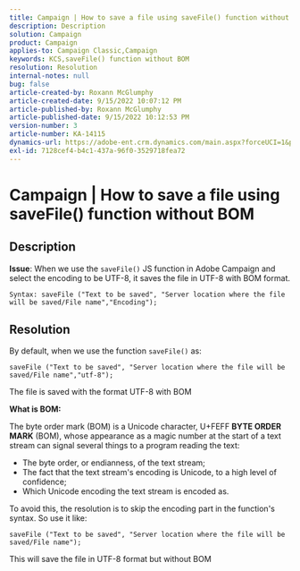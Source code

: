 ```yaml
---
title: Campaign | How to save a file using saveFile() function without BOM
description: Description
solution: Campaign
product: Campaign
applies-to: Campaign Classic,Campaign
keywords: KCS,saveFile() function without BOM
resolution: Resolution
internal-notes: null
bug: false
article-created-by: Roxann McGlumphy
article-created-date: 9/15/2022 10:07:12 PM
article-published-by: Roxann McGlumphy
article-published-date: 9/15/2022 10:12:53 PM
version-number: 3
article-number: KA-14115
dynamics-url: https://adobe-ent.crm.dynamics.com/main.aspx?forceUCI=1&pagetype=entityrecord&etn=knowledgearticle&id=5605e9bc-4235-ed11-9db1-00224808679b
exl-id: 7128cef4-b4c1-437a-96f0-3529718fea72
---
```

# Campaign | How to save a file using saveFile() function without BOM

## Description


<b>Issue</b>: When we use the `saveFile()` JS function in Adobe Campaign and select the encoding to be UTF-8, it saves the file in UTF-8 with BOM format.


```
Syntax: saveFile ("Text to be saved", "Server location where the file will be saved/File name","Encoding");
```



## Resolution


By default, when we use the function `saveFile()` as:


```
saveFile ("Text to be saved", "Server location where the file will be saved/File name","utf-8");
```


The file is saved with the format UTF-8 with BOM

<b>What is BOM: </b>

The byte order mark (BOM) is a Unicode character, U+FEFF <b>BYTE ORDER MARK</b> (BOM), whose appearance as a magic number at the start of a text stream can signal several things to a program reading the text:

- The byte order, or endianness, of the text stream;
- The fact that the text stream's encoding is Unicode, to a high level of confidence;
- Which Unicode encoding the text stream is encoded as.


To avoid this, the resolution is to skip the encoding part in the function's syntax. So use it like:


```
saveFile ("Text to be saved", "Server location where the file will be saved/File name");
```


This will save the file in UTF-8 format but without BOM
